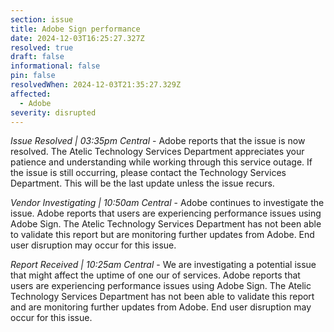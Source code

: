 ```yaml
---
section: issue
title: Adobe Sign performance
date: 2024-12-03T16:25:27.327Z
resolved: true
draft: false
informational: false
pin: false
resolvedWhen: 2024-12-03T21:35:27.329Z
affected:
  - Adobe
severity: disrupted
---
```

*Issue Resolved | 03:35pm Central* - Adobe reports that the issue is now resolved. The Atelic Technology Services Department appreciates your patience and understanding while working through this service outage. If the issue is still occurring, please contact the Technology Services Department. This will be the last update unless the issue recurs.

*Vendor Investigating | 10:50am Central* - Adobe continues to investigate the issue. Adobe reports that users are experiencing performance issues using Adobe Sign. The Atelic Technology Services Department has not been able to validate this report but are monitoring further updates from Adobe. End user disruption may occur for this issue.

*Report Received | 10:25am Central* - We are investigating a potential issue that might affect the uptime of one our of services. Adobe reports that users are experiencing performance issues using Adobe Sign. The Atelic Technology Services Department has not been able to validate this report and are monitoring further updates from Adobe. End user disruption may occur for this issue.